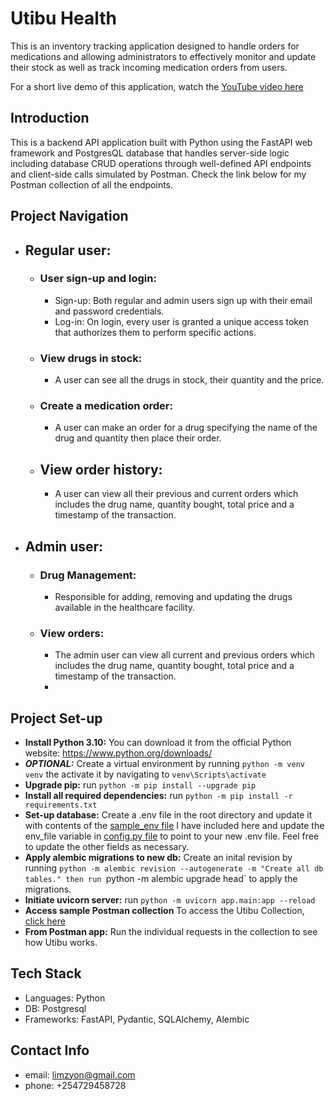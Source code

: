 # Utibu Health
This is an inventory tracking application designed to handle orders for medications and allowing administrators to effectively monitor and update their stock as well as track incoming medication orders from users.

For a short live demo of this application, watch the [YouTube video here](https://youtu.be/pAs7Azq8eLs)

## Introduction
This is a backend API application built with Python using the FastAPI web framework and PostgresQL database that handles server-side logic including database CRUD operations through well-defined API endpoints
and client-side calls simulated by Postman. Check the link below for my Postman collection of all the endpoints.

## Project Navigation
- ## Regular user:
  - ### User sign-up and login:
      - Sign-up: Both regular and admin users sign up with their email and password credentials.
      - Log-in: On login, every user is granted a unique access token that authorizes them to perform specific actions.
  - ### View drugs in stock:
      - A user can see all the drugs in stock, their quantity and the price.
  - ### Create a medication order:
      - A user can make an order for a drug specifying the name of the drug and quantity then place their order.
  - ## View order history:
      - A user can view all their previous and current orders which includes the drug name, quantity bought, total price and a timestamp of the transaction.

- ## Admin user:
  - ### Drug Management:
    - Responsible for adding, removing and updating the drugs available in the healthcare facility.
  - ### View orders:
    - The admin user can view all current and previous orders which includes the drug name, quantity bought, total price and a timestamp of the transaction.
    - 
## Project Set-up
 - **Install Python 3.10:** You can download it from the official Python website: https://www.python.org/downloads/
 - ***OPTIONAL:*** Create a virtual environment by running `python -m venv venv` the activate it by navigating to `venv\Scripts\activate`
 - **Upgrade pip:** run `python -m pip install --upgrade pip`
 - **Install all required dependencies:** run `python -m pip install -r requirements.txt`
 - **Set-up database:** Create a .env file in the root directory and update it with contents of the [sample_env file](sample_env.txt) I have included here and update the env_file variable in [config.py file](app/config.py) to point to your new .env file. Feel free to update the other fields as necessary.
 - **Apply alembic migrations to new db:** Create an inital revision by running `python -m alembic revision --autogenerate -m "Create all db tables." then run `python -m alembic upgrade head` to apply the migrations.
 - **Initiate uvicorn server:** run `python -m uvicorn app.main:app --reload`
 - **Access sample Postman collection** To access the Utibu Collection, [click here](https://www.postman.com/solar-escape-154656/workspace/new-team-workspace/collection/25454935-910fdf80-d1b7-4410-b887-81ef8d1fa7b8?action=share&creator=25454935&active-environment=25454935-497b3698-b355-48fe-9a27-c9d81ff1f572)
 - **From Postman app:** Run the individual requests in the collection to see how Utibu works.

 ## Tech Stack
* Languages: Python
* DB: Postgresql
* Frameworks: FastAPI, Pydantic, SQLAlchemy, Alembic

## Contact Info
* email: [limzyon@gmail.com](mailto:limzyon@gmail.com)
* phone: +254729458728
